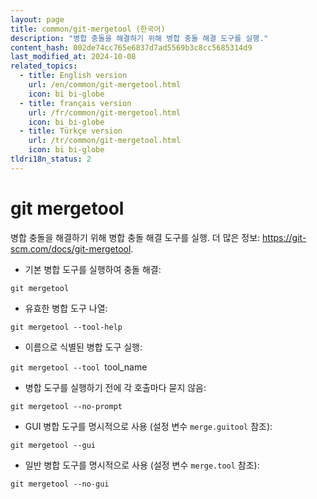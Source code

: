 ```yaml
---
layout: page
title: common/git-mergetool (한국어)
description: "병합 충돌을 해결하기 위해 병합 충돌 해결 도구를 실행."
content_hash: 002de74cc765e6837d7ad5569b3c8cc5685314d9
last_modified_at: 2024-10-08
related_topics:
  - title: English version
    url: /en/common/git-mergetool.html
    icon: bi bi-globe
  - title: français version
    url: /fr/common/git-mergetool.html
    icon: bi bi-globe
  - title: Türkçe version
    url: /tr/common/git-mergetool.html
    icon: bi bi-globe
tldri18n_status: 2
---
```

# git mergetool

병합 충돌을 해결하기 위해 병합 충돌 해결 도구를 실행.
더 많은 정보: <https://git-scm.com/docs/git-mergetool>.

- 기본 병합 도구를 실행하여 충돌 해결:

`git mergetool`

- 유효한 병합 도구 나열:

`git mergetool --tool-help`

- 이름으로 식별된 병합 도구 실행:

`git mergetool --tool `<span class="tldr-var badge badge-pill bg-dark-lm bg-white-dm text-white-lm text-dark-dm font-weight-bold">tool_name</span>

- 병합 도구를 실행하기 전에 각 호출마다 묻지 않음:

`git mergetool --no-prompt`

- GUI 병합 도구를 명시적으로 사용 (설정 변수 `merge.guitool` 참조):

`git mergetool --gui`

- 일반 병합 도구를 명시적으로 사용 (설정 변수 `merge.tool` 참조):

`git mergetool --no-gui`
